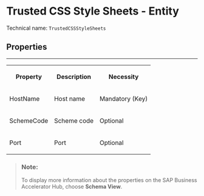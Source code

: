 <!-- loiof8f449de7e4d4de3857a99744643d643 -->

# Trusted CSS Style Sheets - Entity





Technical name: `TrustedCSSStyleSheets` 



## Properties

****


<table>
<tr>
<th valign="top">

Property

</th>
<th valign="top">

Description

</th>
<th valign="top">

Necessity

</th>
</tr>
<tr>
<td valign="top">

HostName

</td>
<td valign="top">

Host name

</td>
<td valign="top">

Mandatory \(Key\)

</td>
</tr>
<tr>
<td valign="top">

SchemeCode

</td>
<td valign="top">

Scheme code

</td>
<td valign="top">

Optional

</td>
</tr>
<tr>
<td valign="top">

Port

</td>
<td valign="top">

Port

</td>
<td valign="top">

Optional

</td>
</tr>
</table>

> ### Note:  
> To display more information about the properties on the SAP Business Accelerator Hub, choose **Schema View**.

